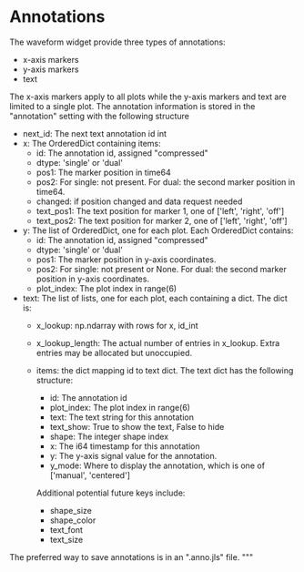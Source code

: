 
# Annotations

The waveform widget provide three types of annotations:

* x-axis markers
* y-axis markers
* text

The x-axis markers apply to all plots while the y-axis markers
and text are limited to a single plot.  The annotation information
is stored in the "annotation" setting with the following structure

* next_id: The next text annotation id int
* x: The OrderedDict containing items:
  * id: The annotation id, assigned "compressed"
  * dtype: 'single' or 'dual'
  * pos1: The marker position in time64
  * pos2: For single: not present.  For dual: the second marker position in time64.
  * changed: if position changed and data request needed
  * text_pos1: The text position for marker 1, one of ['left', 'right', 'off']
  * text_pos2: The text position for marker 2, one of ['left', 'right', 'off']
* y: The list of OrderedDict, one for each plot.  Each OrderedDict contains:
  * id: The annotation id, assigned "compressed"
  * dtype: 'single' or 'dual'
  * pos1: The marker position in y-axis coordinates.
  * pos2: 
    For single: not present or None.
    For dual: the second marker position in y-axis coordinates.
  * plot_index: The plot index in range(6)
* text: The list of lists, one for each plot,
  each containing a dict.  The dict is:
  * x_lookup: np.ndarray with rows for x, id_int
  * x_lookup_length: The actual number of entries in x_lookup.
    Extra entries may be allocated but unoccupied.
  * items: the dict mapping id to text dict.  The text 
    dict has the following structure:
    * id: The annotation id
    * plot_index: The plot index in range(6)
    * text: The text string for this annotation
    * text_show: True to show the text, False to hide
    * shape: The integer shape index
    * x: The i64 timestamp for this annotation
    * y: The y-axis signal value for the annotation. 
    * y_mode: Where to display the annotation, which is
      one of ['manual', 'centered']

    Additional potential future keys include: 
    * shape_size
    * shape_color
    * text_font
    * text_size

The preferred way to save annotations is in 
an ".anno.jls" file.
"""
